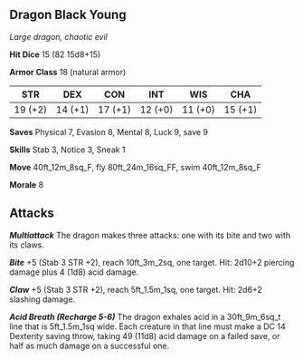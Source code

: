 ## Dragon Black Young

*Large dragon, chaotic evil*

**Hit Dice** 15 (82 15d8+15)

**Armor Class** 18 (natural armor)

| STR     | DEX     | CON     | INT     | WIS     | CHA     |
|---------|---------|---------|---------|---------|---------|
| 19 (+2) | 14 (+1) | 17 (+1) | 12 (+0) | 11 (+0) | 15 (+1) |

**Saves** Physical 7, Evasion 8, Mental 8, Luck 9, save 9

**Skills** Stab 3, Notice 3, Sneak 1

**Move** 40ft\_12m\_8sq\_F, fly 80ft\_24m\_16sq\_FF, swim 40ft\_12m\_8sq\_F

**Morale** 8

## Attacks

***Multiattack*** The dragon makes three attacks: one with its bite and two with its claws.

***Bite*** +5 (Stab 3 STR +2), reach 10ft\_3m\_2sq, one target. Hit: 2d10+2 piercing damage plus 4 (1d8) acid damage.

***Claw*** +5 (Stab 3 STR +2), reach 5ft\_1.5m\_1sq, one target. Hit: 2d6+2 slashing damage.

***Acid Breath (Recharge 5-6)*** The dragon exhales acid in a 30ft\_9m\_6sq\_t line that is 5ft\_1.5m\_1sq wide. Each creature in that line must make a DC 14 Dexterity saving throw, taking 49 (11d8) acid damage on a failed save, or half as much damage on a successful one.

